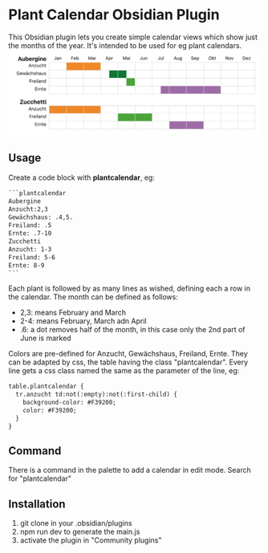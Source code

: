 # Plant Calendar Obsidian Plugin
This Obsidian plugin lets you create simple calendar views which show just the months of the year. It's intended to be used for eg plant calendars.
![example of a plant calendar](plant-calendar.png)

## Usage
Create a code block with **plantcalendar**, eg:
````
```plantcalendar
Aubergine
Anzucht:2,3
Gewächshaus: .4,5.
Freiland: .5
Ernte: .7-10
Zucchetti
Anzucht: 1-3
Freiland: 5-6
Ernte: 8-9
```
````

Each plant is followed by  as many lines as wished, defining each a row in the calendar. The month can be defined as follows:
- 2,3: means February and March
- 2-4: means February, March adn April
- .6:  a dot removes half of the month, in this case only the 2nd part of June is marked

Colors are pre-defined for Anzucht, Gewächshaus, Freiland, Ernte. They can be adapted by css, the table having the class "plantcalendar". Every line gets a css class named the same as the parameter of the line, eg:
````
table.plantcalendar {
  tr.anzucht td:not(:empty):not(:first-child) {
    background-color: #F39200;
    color: #F39200;
  }
}
````

## Command
There is a command in the palette to add a calendar in edit mode. Search for "plantcalendar"

## Installation
1. git clone in your .obsidian/plugins
2. npm run dev to generate the main.js
3. activate the plugin in "Community plugins"
